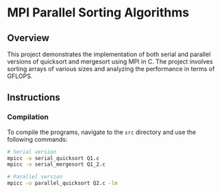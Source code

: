 # MPI Parallel Sorting Algorithms

## Overview
This project demonstrates the implementation of both serial and parallel versions of quicksort and mergesort using MPI in C. The project involves sorting arrays of various sizes and analyzing the performance in terms of GFLOPS.

## Instructions
### Compilation
To compile the programs, navigate to the `src` directory and use the following commands:
```bash
# Serial version
mpicc -o serial_quicksort Q1.c
mpicc -o serial_mergesort Q1_2.c

# Parallel version
mpicc -o parallel_quicksort Q2.c -lm
